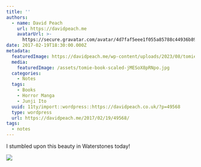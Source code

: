```yaml
---
title: ''
authors:
  - name: David Peach
    url: https://davidpeach.me
    avatarUrl: >-
      https://secure.gravatar.com/avatar/4d7faf5eee1f055a85788c44936b8995eaab6dfb004e7854ec747ccb272e91ee?s=96&d=mm&r=g
date: 2017-02-19T18:30:00.000Z
metadata:
  featuredImage: https://davidpeach.me/wp-content/uploads/2023/08/tomie-book-scaled.jpg
  media:
    featuredImage: /assets/tomie-book-scaled-jMESoX8pRNpo.jpg
  categories:
    - Notes
  tags:
    - Books
    - Horror Manga
    - Junji Ito
  uuid: 11ty/import::wordpress::https://davidpeach.co.uk/?p=49568
  type: wordpress
  url: https://davidpeach.me/2017/02/19/49568/
tags:
  - notes
---
```

I stumbled upon this beauty in Waterstones today!

[![](/assets/tomie-book-1536x2048-zEYUK2ga3Bg8.jpg)](/assets/tomie-book-1536x2048-zEYUK2ga3Bg8.jpg)